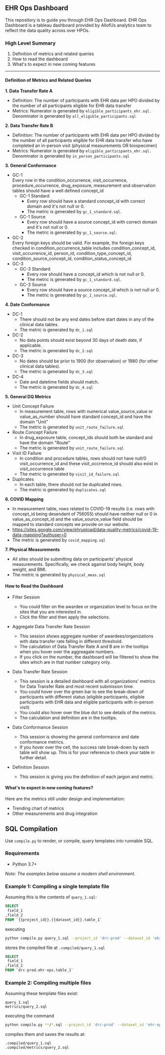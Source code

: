 ## **EHR Ops Dashboard**
This repository is to guide you through EHR Ops Dashboard. EHR Ops Dashboard is a tableau dashboard provided by AllofUs analytics team to reflect the data quality across over HPOs.

### High Level Summary ###
1. Definition of metrics and related queries
2. How to read the dashboard
3. What's to expect in new coming features 
---
#### Definition of Metrics and Related Queries ####

**1. Data Transfer Rate A** 
- Definition: The number of participants with EHR data per HPO divided by the number of all participants eligible for EHR data transfer
- Metrics: Numerator is generated by `eligible_participants_ehr.sql`. Denominator is generated by `all_eligible_participants.sql`

**2. Data Transfer Rate B**
- Definition: The number of participants with EHR data per HPO divided by the number of all participants eligible for EHR data transfer who have completed an in-person visit (physical measurements OR biospecimen) 
- Metrics: Numerator is generated by `eligible_participants_ehr.sql`. Denominator is generated by `in_person_participants.sql`

**3. General Conformance**
- GC-1 \
Every row in the condition_occurrence, visit_occurrence, procedure_occurrence, drug_exposure, measurement and observation tables should have a well defined concept_id
    - GC-1 Standard
        - Every row should have a standard concept_id with correct domain and it's not null or 0. 
        - The metric is generated by `gc_1_standard.sql`.
    - GC-1 Source
        - Every row should have a source concept_id with correct domain and it's not null or 0.
        - The metric is generated by `gc_1_source.sql`.
- GC-2 \
Every foreign keys should be valid. For example, the foreign keys checked in condition_occurrence_table includes condition_concept_id, visit_occurrence_id, person_id, condition_type_concept_id, condition_source_concept_id, condition_status_concept_id
- GC-3
    - GC-3 Standard
        - Every row should have a concept_id which is not null or 0. 
        - The metric is generated by `gc_1_standard.sql`.
    - GC-3 Source
        - Every row should have a source concept_id which is not null or 0.
        - The metric is generated by `gc_1_source.sql`.

**4. Date Conformance**
- DC-1
    - There should not be any end dates before start dates in any of the clinical data tables.
    - The metric is generated by `dc_1.sql`
- DC-2
    - No data points should exist beyond 30 days of death date, if applicable.
    - The metric is generated by `dc_2.sql`
- DC-3
    - No dates should be prior to 1900 (for observation) or 1980 (for other clinical data tables).
    - The metric is generated by `dc_3.sql`
- DC-4
    - Date and datetime fields should match.
    - The metric is generated by `dc_4.sql`

**5. General DQ Metrics**
- Unit Concept Failure
    - In measurement table, rows with numerical value_source_value or value_as_number should have standard concept_id and have the domain "Unit"
    - The metric is generated by `unit_route_failure.sql`
- Route Concept Failure
    - In drug_exposure table, concept_ids should both be standard and have the domain "Route"
    - The metric is generated by `unit_route_failure.sql`
- Visit ID Failure
    - In condition and procedure tables, rows should not have null/0 visit_occurrence_id and these visit_occrrence_id should also exist in visit_occurrence table
    - The metric is generated by `visit_id_failure.sql`
- Duplicates
    - In each table, there should not be duplicated rows. 
    - The metric is generated by `duplicates.sql`

**6. COVID Mapping**
- In measurement table, rows related to COVID-19 results (i.e. rows with concept_id being desendant of 756055) should have neither null or 0 in value_as_concept_id and the value_source_value field should be mapped to standard concepts we provide on our website. 
- https://sites.google.com/view/ehrupload/data-quality-metrics/covid-19-data-mapping?authuser=0 
- The metric is generated by `covid_mapping.sql`

**7. Physical Measurements**
- All sites should be submitting data on participants' physical measurements. Specifically, we check against body height, body weight, and BMI.
- The metric is generated by `physical_meas.sql`

#### How to Read the Dashboard ####

- Filter Session
    - You could filter on the awardee or organization level to focus on the sites that you are interested in.
    - Click the filter and then apply the selections.

- Aggregate Data Transfer Rate Session
    - This session shows aggregate number of awardees/organizations with data transfer rate falling in different threshold.
    - The calculation of Data Transfer Rate A and B are in the tooltips when you hover over the aggreagate numbers. 
    - If you click on the number, the dashboard will be filtered to show the sites which are in that number category only.

- Data Transfer Rate Session
    - This session is a detailed dashboard with all organizations' metrics for Data Transfer Rate and most recent submission time.
    - You could hover over the green bar to see the break-down of participants with different status (eligible participants, eligible participants with EHR data and eligible participants with in-person visit) 
    - You could also hover over the blue dot to see details of the metrics.
    - The calculation and definition are in the tooltips.

- Data Conformance Session
    - This session is showing the general conformance and date conformance metrics.
    - If you hover over the cell, the success rate break-down by each table will show up. This is for your reference to check your table in further detail. 

- Definition Session
    - This session is giving you the definition of each jargon and metric. 

#### What's to expect in new coming features? ####

Here are the metrics still under design and implementation:
- Trending chart of metrics
- Other measurements and drug integration

## SQL Compilation
Use `compile.py` to render, or compile, query templates into runnable SQL.

### Requirements
* Python 3.7+

_Note: The examples below assume a modern shell environment._

### Example 1: Compiling a single template file
Assuming this is the contents of `query_1.sql`:
```sql
SELECT 
 field_1
,field_2
FROM `{{project_id}}.{{dataset_id}}.table_1`
```
executing
```bash
python compile.py query_1.sql --project_id 'drc-prod' --dataset_id 'ehr-ops'  
```
stores the compiled file at `.compiled/query_1.sql`
```sql
SELECT 
 field_1
,field_2
FROM `drc-prod.ehr-ops.table_1`
```

### Example 2: Compiling multiple files
Assuming these template files exist: 
```
query_1.sql
metrics/query_2.sql
```
executing the command
```bash
python compile.py **/*.sql --project_id 'drc-prod' --dataset_id 'ehr-ops'   
```
compiles them and saves the results at: 
```
.compiled/query_1.sql
.compiled/metrics/query_2.sql
```
